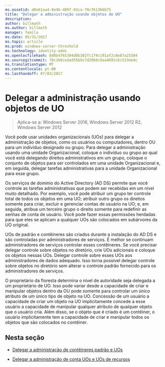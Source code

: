 ```yaml
---
ms.assetid: d8e61aa4-8e4b-4097-83ca-70cf61366b75
title: "Delegar a administração usando objetos de UO"
description: 
author: billmath
ms.author: billmath
manager: femila
ms.date: 05/31/2017
ms.topic: article
ms.prod: windows-server-threshold
ms.technology: identity-adds
ms.openlocfilehash: 8d0b4765304d8b302fc174c191af2c8e87a25304
ms.sourcegitcommit: 70c1b6cedad55b9c7d2068c9aa4891c6c533ee4c
ms.translationtype: MT
ms.contentlocale: pt-BR
ms.lasthandoff: 07/03/2017
---
```

# <a name="delegating-administration-by-using-ou-objects"></a>Delegar a administração usando objetos de UO

>Aplica-se a: Windows Server 2016, Windows Server 2012 R2, Windows Server 2012

Você pode usar unidades organizacionais (UOs) para delegar a administração de objetos, como os usuários ou computadores, dentro OU para um indivíduo designado ou grupo. Para delegar a administração usando uma unidade Organizacional, coloque o indivíduo ou grupo ao qual você está delegando direitos administrativos em um grupo, coloque o conjunto de objetos para ser controlados em uma unidade Organizacional e, em seguida, delegar tarefas administrativas para a unidade Organizacional para esse grupo.  
  
Os serviços de domínio do Active Directory (AD DS) permite que você controle as tarefas administrativas que podem ser recebidas em um nível muito detalhado. Por exemplo, você pode atribuir um grupo ter controle total de todos os objetos em uma UO; atribuir outro grupo os direitos somente para criar, excluir e gerenciar contas de usuário na UO; e, em seguida, atribua um terceiro grupo o direito somente para redefinir as senhas de conta de usuário. Você pode fazer essas permissões herdadas para que eles se aplicam a qualquer UOs são colocados em subárvores da UO original.  
  
UOs de padrão e contêineres são criados durante a instalação do AD DS e são controladas por administradores de serviços. É melhor se continuam administradores de serviços controlar esses contêineres. Se você precisar delegar controle sobre objetos no diretório, crie UOs adicionais e coloque os objetos nessas UOs. Delegar controle sobre esses UOs aos administradores de dados adequado. Isso torna possível delegar controle sobre objetos no diretório sem alterar o controle padrão fornecido para os administradores de serviços.  
  
O proprietário da floresta determina o nível de autoridade seja delegada a um proprietário de UO. Isso pode variar desde a capacidade de criar e manipular objetos dentro da OU pode somente para controlar um único atributo de um único tipo de objeto na UO. Concessão de um usuário a capacidade de criar um objeto na UO implicitamente concede a esse usuário a capacidade de manipular qualquer atributo de qualquer objeto que o usuário cria. Além disso, se o objeto que é criado é um contêiner, o usuário implicitamente tem a capacidade de criar e manipular todos os objetos que são colocados no contêiner.  
  
## <a name="in-this-section"></a>Nesta seção  
  
-   [Delegar a administração de contêineres padrão e UOs](../../ad-ds/plan/Delegating-Administration-of-Default-Containers-and-OUs.md)  
  
-   [Delegar a administração de conta UOs e UOs de recursos](../../ad-ds/plan/Delegating-Administration-of-Account-OUs-and-Resource-OUs.md)  
  


